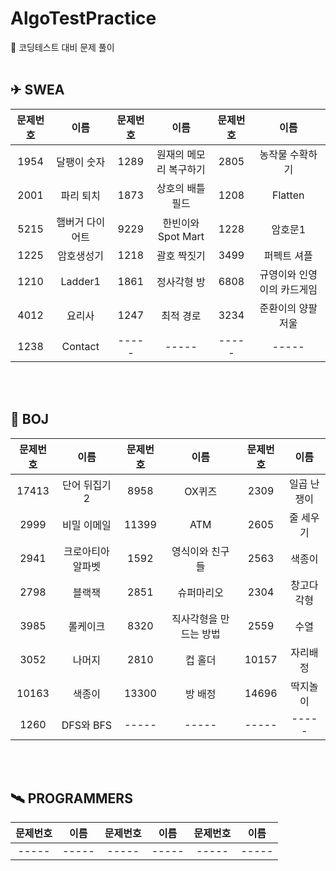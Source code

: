 # AlgoTestPractice

🚩 코딩테스트 대비 문제 풀이<br/><br/>

## ✈ SWEA

| 문제번호 |      이름       | 문제번호 |          이름          | 문제번호 |            이름            |
| :------: | :-------------: | :------: | :--------------------: | :------: | :------------------------: |
|   1954   |   달팽이 숫자   |   1289   | 원재의 메모리 복구하기 |   2805   |      농작물 수확하기       |
|   2001   |    파리 퇴치    |   1873   |    상호의 배틀필드     |   1208   |          Flatten           |
|   5215   | 햄버거 다이어트 |   9229   |   한빈이와 Spot Mart   |   1228   |          암호문1           |
|   1225   |   암호생성기    |   1218   |      괄호 짝짓기       |   3499   |        퍼펙트 셔플         |
|   1210   |     Ladder1     |   1861   |      정사각형 방       |   6808   | 규영이와 인영이의 카드게임 |
|   4012   |     요리사      |   1247   |       최적 경로        |   3234   |     준환이의 양팔저울      |
|  1238   | Contact |  -----   | ----- |  -----   | ----- |

<br/><br/>

## 🚀 BOJ

| 문제번호 | 이름  | 문제번호 | 이름  | 문제번호 | 이름  |
| :------: | :---: | :------: | :---: | :------: | :---: |
|  17413   | 단어 뒤집기2 |  8958   | OX퀴즈 |  2309   | 일곱 난쟁이 |
|  2999   | 비밀 이메일 |  11399   | ATM |  2605   | 줄 세우기 |
|  2941   | 크로아티아 알파벳 |  1592   | 영식이와 친구들 |  2563   | 색종이 |
|  2798   | 블랙잭 |  2851   | 슈퍼마리오 |  2304   | 창고다각형 |
|  3985   | 롤케이크 |  8320   | 직사각형을 만드는 방법 |  2559   | 수열 |
|  3052   | 나머지 |  2810   | 컵 홀더 |  10157   | 자리배정 |
|  10163   | 색종이 |  13300   | 방 배정 |  14696   | 딱지놀이 |
|  1260   | DFS와 BFS |  -----   | ----- |  -----   | ----- |

<br/><br/>

## 🛰 PROGRAMMERS

| 문제번호 | 이름  | 문제번호 | 이름  | 문제번호 | 이름  |
| :------: | :---: | :------: | :---: | :------: | :---: |
|  -----   | ----- |  -----   | ----- |  -----   | ----- |
